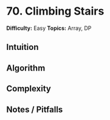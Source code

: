 # 70. Climbing Stairs

**Difficulty:** Easy
**Topics:** Array, DP

## Intuition

## Algorithm

## Complexity

## Notes / Pitfalls
